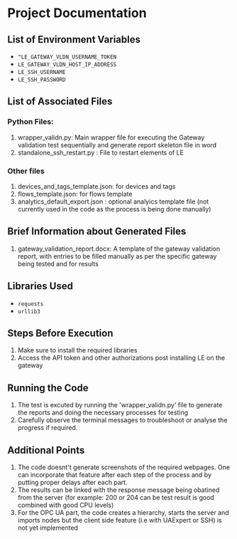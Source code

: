# Project Documentation

## List of Environment Variables
- `"LE_GATEWAY_VLDN_USERNAME_TOKEN`
- `LE_GATEWAY_VLDN_HOST_IP_ADDRESS`
- `LE_SSH_USERNAME`
- `LE_SSH_PASSWORD`


## List of Associated Files
### Python Files:
1. wrapper_validn.py: Main wrapper file for executing the Gateway validation test sequentially and generate report skeleton file in word
2. standalone_ssh_restart.py : File to restart elements of LE

### Other files
1. devices_and_tags_template.json: for devices and tags
2. flows_template.json: for flows template
3. analytics_default_export.json : optional analyics template file (not currently used in the code as the process is being done manually)

## Brief Information about Generated Files
1. gateway_validation_report.docx: A template of the gateway validation report, with entries to be filled manually as per the specific gateway being tested and for results

## Libraries Used
- `requests`
- `urllib3`

## Steps Before Execution
1. Make sure to install the required libraries
2. Access the API token and other authorizations post installing LE on the gateway


## Running the Code
1. The test is excuted by running the 'wrapper_validn.py' file to generate the reports and doing the necessary processes for testing
2. Carefully observe the terminal messages to troubleshoot or analyse the progress if required.

## Additional Points
1. The code doesnt't generate screenshots of the required webpages. One can incorporate that feature after each step of the process and by putting proper delays after each part.
2. The results can be linked with the response message being obatined from the server (for example: 200 or 204 can be test result is good combined with good CPU levels)
3. For the OPC UA part, the code creates a hierarchy, starts the server and imports nodes but the client side feature (i.e with UAExpert or SSH) is not yet implemented
